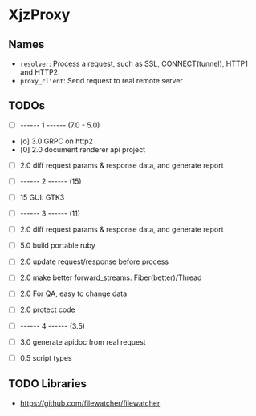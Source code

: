 XjzProxy
=========

## Names

* `resolver`: Process a request, such as SSL, CONNECT(tunnel), HTTP1 and HTTP2.
* `proxy_client`: Send request to real remote server


## TODOs

- [ ] ------ 1 ------ (7.0 - 5.0)
- [o] 3.0 GRPC on http2
- [0] 2.0 document renderer api project
- [ ] 2.0 diff request params & response data, and generate report
- [ ] ------ 2 ------ (15)
- [ ] 15  GUI: GTK3 
- [ ] ------ 3 ------ (11)
- [ ] 2.0 diff request params & response data, and generate report
- [ ] 5.0 build portable ruby
- [ ] 2.0 update request/response before process
- [ ] 2.0 make better forward_streams. Fiber(better)/Thread 
- [ ] 2.0 For QA, easy to change data
- [ ] 2.0 protect code
- [ ] ------ 4 ------ (3.5)
- [ ] 3.0 generate apidoc from real request
- [ ] 0.5 script types


## TODO Libraries

* https://github.com/filewatcher/filewatcher
